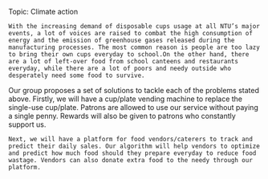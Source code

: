 Topic: Climate action

	With the increasing demand of disposable cups usage at all NTU’s major events, a lot of voices are raised to combat the high consumption of energy and the emission of greenhouse gases released during the manufacturing processes. The most common reason is people are too lazy to bring their own cups everyday to school.On the other hand, there are a lot of left-over food from school canteens and restaurants everyday, while there are a lot of poors and needy outside who desperately need some food to survive.

  Our group proposes a set of solutions to tackle each of the problems stated above. Firstly, we will have a cup/plate vending machine to replace the single-use cup/plate. Patrons are allowed to use our service without paying a single penny. Rewards will also be given to patrons who constantly support us.

	Next, we will have a platform for food vendors/caterers to track and predict their daily sales. Our algorithm will help vendors to optimize and predict how much food should they prepare everyday to reduce food wastage. Vendors can also donate extra food to the needy through our platform.




